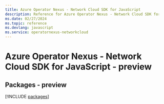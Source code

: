 ```yaml
---
title: Azure Operator Nexus - Network Cloud SDK for JavaScript
description: Reference for Azure Operator Nexus - Network Cloud SDK for JavaScript
ms.date: 02/27/2024
ms.topic: reference
ms.devlang: javascript
ms.service: operatornexus-networkcloud
---
```

# Azure Operator Nexus - Network Cloud SDK for JavaScript - preview
## Packages - preview
[!INCLUDE [packages](operator-nexus---network-cloud-index.md)]